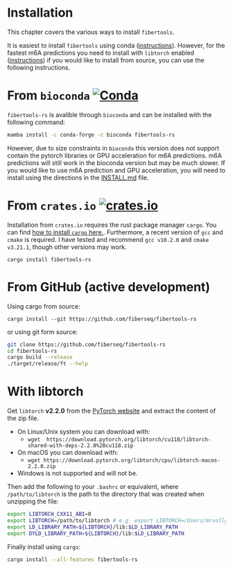 # Installation

This chapter covers the various ways to install `fibertools`.

It is easiest to install `fibertools` using conda ([instructions](install.md#from-bioconda)). However, for the fastest m6A predictions you need to install with `libtorch` enabled ([instructions](install.md#with-libtorch)) if you would like to install from source, you can use the following instructions.

# From `bioconda` [![Conda](https://img.shields.io/conda/vn/bioconda/fibertools-rs?color=green)](https://anaconda.org/bioconda/fibertools-rs)

`fibertools-rs` is avalible through `bioconda` and can be installed with the following command:

```bash
mamba install -c conda-forge -c bioconda fibertools-rs
```

However, due to size constraints in `bioconda` this version does not support contain the pytorch libraries or GPU acceleration for m6A predictions. m6A predictions will still work in the bioconda version but may be much slower. If you would like to use m6A prediction and GPU acceleration, you will need to install using the directions in the [INSTALL.md](/INSTALL.md) file.


# From `crates.io` [![crates.io](https://img.shields.io/crates/v/fibertools-rs)](https://crates.io/crates/fibertools-rs)

Installation from `crates.io` requires the rust package manager `cargo`. You can find [how to install `cargo` here.](https://doc.rust-lang.org/cargo/getting-started/installation.html). Furthermore, a recent version of `gcc` and `cmake` is required. I have tested and recommend `gcc v10.2.0` and `cmake v3.21.1`, though other versions may work.

```
cargo install fibertools-rs
```

# From GitHub (active development)
Using cargo from source:
```
cargo install --git https://github.com/fiberseq/fibertools-rs
```
or using git form source:
```bash
git clone https://github.com/fiberseq/fibertools-rs
cd fibertools-rs
cargo build --release
./target/release/ft --help
```



# With libtorch

Get `libtorch` **v2.2.0** from the [PyTorch website](https://pytorch.org/get-started/) and extract the content of the zip file.

- On Linux/Unix system you can download with:
  - `wget  https://download.pytorch.org/libtorch/cu118/libtorch-shared-with-deps-2.2.0%2Bcu118.zip`
- On macOS you can download with:
  - `wget https://download.pytorch.org/libtorch/cpu/libtorch-macos-2.2.0.zip`
- Windows is not supported and will not be.

Then add the following to your `.bashrc` or equivalent, where `/path/to/libtorch` is the path to the directory that was created when unzipping the file:

```bash
export LIBTORCH_CXX11_ABI=0
export LIBTORCH=/path/to/libtorch # e.g. export LIBTORCH=/Users/mrvollger/lib/libtorch
export LD_LIBRARY_PATH=${LIBTORCH}/lib:$LD_LIBRARY_PATH
export DYLD_LIBRARY_PATH=${LIBTORCH}/lib:$LD_LIBRARY_PATH
```

Finally install using `cargo`:
```bash
cargo install --all-features fibertools-rs
```